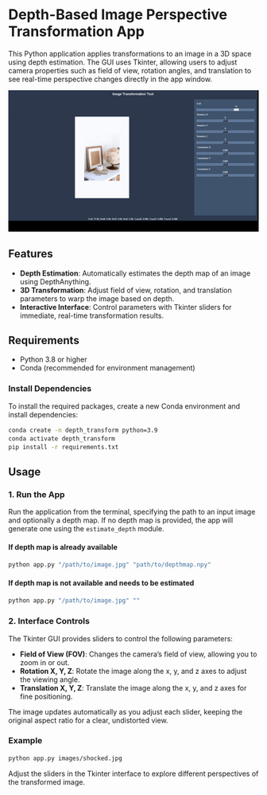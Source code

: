 # Depth-Based Image Perspective Transformation App

This Python application applies transformations to an image in a 3D space using depth estimation. The GUI uses Tkinter, allowing users to adjust camera properties such as field of view, rotation angles, and translation to see real-time perspective changes directly in the app window.


![Transformation Demo](assets/transformation_demo.gif)
## Features

- **Depth Estimation**: Automatically estimates the depth map of an image using DepthAnything.
- **3D Transformation**: Adjust field of view, rotation, and translation parameters to warp the image based on depth.
- **Interactive Interface**: Control parameters with Tkinter sliders for immediate, real-time transformation results.

## Requirements

- Python 3.8 or higher
- Conda (recommended for environment management)

### Install Dependencies

To install the required packages, create a new Conda environment and install dependencies:

```bash
conda create -n depth_transform python=3.9
conda activate depth_transform
pip install -r requirements.txt
```

## Usage

### 1. Run the App

Run the application from the terminal, specifying the path to an input image and optionally a depth map. If no depth map is provided, the app will generate one using the `estimate_depth` module.

#### If depth map is already available
```bash
python app.py "/path/to/image.jpg" "path/to/depthmap.npy"
```

#### If depth map is not available and needs to be estimated
```bash
python app.py "/path/to/image.jpg" ""
```

### 2. Interface Controls

The Tkinter GUI provides sliders to control the following parameters:

- **Field of View (FOV)**: Changes the camera’s field of view, allowing you to zoom in or out.
- **Rotation X, Y, Z**: Rotate the image along the x, y, and z axes to adjust the viewing angle.
- **Translation X, Y, Z**: Translate the image along the x, y, and z axes for fine positioning.

The image updates automatically as you adjust each slider, keeping the original aspect ratio for a clear, undistorted view.

### Example

```bash
python app.py images/shocked.jpg
```

Adjust the sliders in the Tkinter interface to explore different perspectives of the transformed image.

